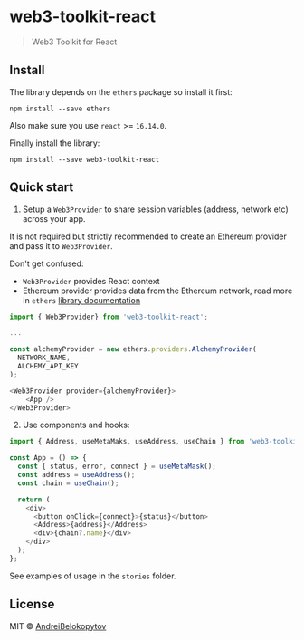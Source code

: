# web3-toolkit-react

> Web3 Toolkit for React

## Install

The library depends on the `ethers` package so install it first:

```
npm install --save ethers
```

Also make sure you use `react` >= `16.14.0`.

Finally install the library:

```
npm install --save web3-toolkit-react
```

## Quick start

1. Setup a `Web3Provider` to share session variables (address, network etc) across your app.

It is not required but strictly recommended to create an Ethereum provider and pass it to `Web3Provider`.

Don't get confused:

- `Web3Provider` provides React context
- Ethereum provider provides data from the Ethereum network, read more in `ethers` [library documentation](https://docs.ethers.io/v5/api/providers/)

```typescript
import { Web3Provider} from 'web3-toolkit-react';

...

const alchemyProvider = new ethers.providers.AlchemyProvider(
  NETWORK_NAME,
  ALCHEMY_API_KEY
);

<Web3Provider provider={alchemyProvider}>
    <App />
</Web3Provider>
```

2. Use components and hooks:

```typescript
import { Address, useMetaMaks, useAddress, useChain } from 'web3-toolkit-react';

const App = () => {
  const { status, error, connect } = useMetaMask();
  const address = useAddress();
  const chain = useChain();

  return (
    <div>
      <button onClick={connect}>{status}</button>
      <Address>{address}</Address>
      <div>{chain?.name}</div>
    </div>
  );
};
```

See examples of usage in the `stories` folder.

## License

MIT © [AndreiBelokopytov](https://github.com/AndreiBelokopytov)
